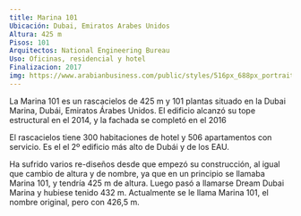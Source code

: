 ```yaml
---
title: Marina 101
Ubicación: Dubai, Emiratos Arabes Unidos
Altura: 425 m
Pisos: 101
Arquitectos: National Engineering Bureau
Uso: Oficinas, residencial y hotel
Finalizacion: 2017
img: https://www.arabianbusiness.com/public/styles/516px_688px_portrait/public/images/2014/07/21/marina_101.jpg?itok=6STj-cUD
---
```


La Marina 101 es un rascacielos de 425 m y 101 plantas situado en la Dubai Marina, Dubái, Emiratos Árabes Unidos. El edificio alcanzó su tope estructural en el 2014, y la fachada se completó en el 2016

El rascacielos tiene 300 habitaciones de hotel y 506 apartamentos con servicio. Es el el 2º edificio más alto de Dubái y de los EAU. 

Ha sufrido varios re-diseños desde que empezó su construcción, al igual que cambio de altura y de nombre, ya que en un principio se llamaba Marina 101, y tendría 425 m de altura. Luego pasó a llamarse Dream Dubai Marina y hubiese tenido 432 m. Actualmente se le llama Marina 101, el nombre original, pero con 426,5 m. 
